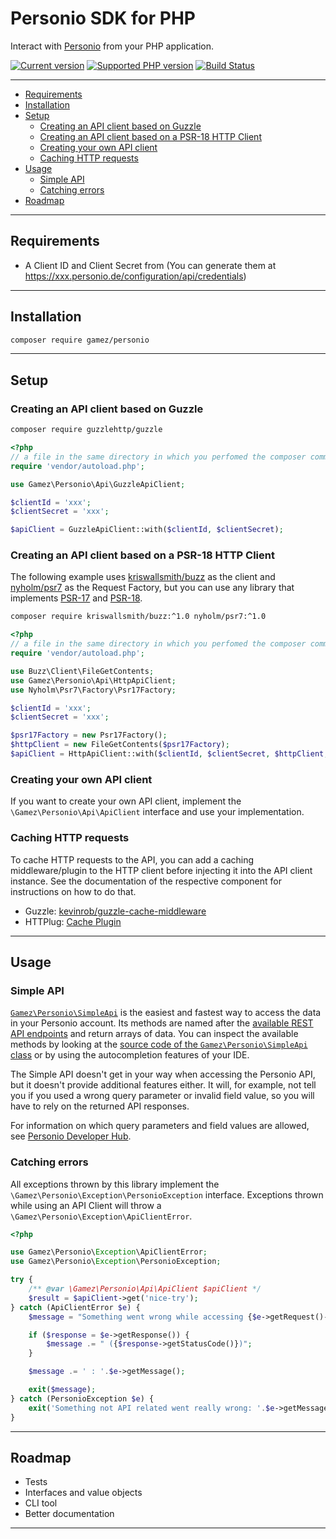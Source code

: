 # Personio SDK for PHP

Interact with [Personio](https://www.personio.de) from your PHP application.

[![Current version](https://img.shields.io/packagist/v/gamez/personio.svg)](https://packagist.org/packages/gamez/personio)
[![Supported PHP version](https://img.shields.io/packagist/php-v/gamez/personio.svg)]()
[![Build Status](https://travis-ci.com/jeromegamez/personio-php.svg?branch=master)](https://travis-ci.com/jeromegamez/personio-php)

---

* [Requirements](#requirements)
* [Installation](#installation)
* [Setup](#setup)
  * [Creating an API client based on Guzzle](#creating-an-api-client-based-on-guzzle)
  * [Creating an API client based on a PSR-18 HTTP Client](#creating-an-api-client-based-on-a-psr-18-http-client)
  * [Creating your own API client](#creating-your-own-api-client)
  * [Caching HTTP requests](#caching-http-requests)
* [Usage](#usage)
  * [Simple API](#simple-api)
  * [Catching errors](#catching-errors)
* [Roadmap](#roadmap)

---

## Requirements

- A Client ID and Client Secret from (You can generate them at https://xxx.personio.de/configuration/api/credentials)

---

## Installation

```bash
composer require gamez/personio
```

---

## Setup

### Creating an API client based on Guzzle

```bash
composer require guzzlehttp/guzzle
``` 

```php
<?php
// a file in the same directory in which you perfomed the composer command(s)
require 'vendor/autoload.php';

use Gamez\Personio\Api\GuzzleApiClient;

$clientId = 'xxx';
$clientSecret = 'xxx';

$apiClient = GuzzleApiClient::with($clientId, $clientSecret);
```

### Creating an API client based on a PSR-18 HTTP Client

The following example uses [kriswallsmith/buzz](https://github.com/kriswallsmith/Buzz) as the client 
and [nyholm/psr7](https://github.com/Nyholm/psr7) as the Request Factory, but you can use any 
library that implements [PSR-17](https://packagist.org/providers/psr/http-factory-implementation) 
and [PSR-18](https://packagist.org/providers/psr/http-client-implementation).

```bash
composer require kriswallsmith/buzz:^1.0 nyholm/psr7:^1.0
```

```php
<?php
// a file in the same directory in which you perfomed the composer command(s)
require 'vendor/autoload.php';

use Buzz\Client\FileGetContents;
use Gamez\Personio\Api\HttpApiClient;
use Nyholm\Psr7\Factory\Psr17Factory;

$clientId = 'xxx';
$clientSecret = 'xxx';

$psr17Factory = new Psr17Factory();
$httpClient = new FileGetContents($psr17Factory);
$apiClient = HttpApiClient::with($clientId, $clientSecret, $httpClient, $psr17Factory);
```

### Creating your own API client

If you want to create your own API client, implement the `\Gamez\Personio\Api\ApiClient` interface
and use your implementation.

### Caching HTTP requests

To cache HTTP requests to the API, you can add a caching middleware/plugin to the HTTP client
before injecting it into the API client instance. See the documentation of the respective
component for instructions on how to do that.

* Guzzle: [kevinrob/guzzle-cache-middleware](https://github.com/Kevinrob/guzzle-cache-middleware)
* HTTPlug: [Cache Plugin](http://docs.php-http.org/en/latest/plugins/cache.html)

---

## Usage

### Simple API

[`Gamez\Personio\SimpleApi`](./src/SimpleApi.php) is the easiest and fastest way to access the data in your 
Personio account. Its methods are named after the [available REST API endpoints](https://developer.personio.de/v1.0/reference) 
and return arrays of data. You can inspect the available methods by looking at the
[source code of the `Gamez\Personio\SimpleApi` class](./src/SimpleApi.php) or by using the 
autocompletion features of your IDE.

The Simple API doesn't get in your way when accessing the Personio API, but it doesn't provide additional 
features either. It will, for example, not tell you if you used a wrong query parameter or invalid
field value, so you will have to rely on the returned API responses.

For information on which query parameters and field values are allowed, see 
[Personio Developer Hub](https://developer.personio.de/v1.0/reference).

### Catching errors

All exceptions thrown by this library implement the `\Gamez\Personio\Exception\PersonioException` interface.
Exceptions thrown while using an API Client will throw a `\Gamez\Personio\Exception\ApiClientError`.

```php
<?php 

use Gamez\Personio\Exception\ApiClientError;
use Gamez\Personio\Exception\PersonioException;

try {
    /** @var \Gamez\Personio\Api\ApiClient $apiClient */
    $result = $apiClient->get('nice-try');
} catch (ApiClientError $e) {
    $message = "Something went wrong while accessing {$e->getRequest()->getUri()}";

    if ($response = $e->getResponse()) {
        $message .= " ({$response->getStatusCode()})";
    }

    $message .= ' : '.$e->getMessage();

    exit($message);
} catch (PersonioException $e) {
    exit('Something not API related went really wrong: '.$e->getMessage());
}
```

---

## Roadmap

* Tests
* Interfaces and value objects
* CLI tool
* Better documentation

---
